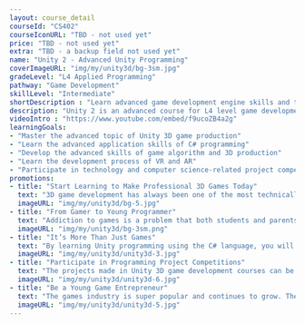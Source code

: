 ```yaml
---
layout: course_detail
courseId: "CS402"
courseIconURL: "TBD - not used yet"
price: "TBD - not used yet"
extra: "TBD - a backup field not used yet"
name: "Unity 2 - Advanced Unity Programming"
coverImageURL: "img/my/unity3d/bg-3sm.jpg"
gradeLevel: "L4 Applied Programming"
pathway: "Game Development"
skillLevel: "Intermediate"
shortDescription : "Learn advanced game development engine skills and the knowledge to produce professional game projects."
description: "Unity 2 is an advanced course for L4 level game development topics. Based on the student's mastery of Unity 1, the course begins to focus more on the C# coding in game development, further allowing students to master the design and implementation of game algorithms, train students' ability to develop game animations independently, and prepare more in-depth game project works for professional games."
videoIntro : "https://www.youtube.com/embed/f9ucoZB4a2g"
learningGoals:
- "Master the advanced topic of Unity 3D game production"
- "Learn the advanced application skills of C# programming"
- "Develop the advanced skills of game algorithm and 3D production"
- "Learn the development process of VR and AR"
- "Participate in technology and computer science-related project competitions"
promotions:
- title: "Start Learning to Make Professional 3D Games Today"
  text: "3D game development has always been one of the most technically challenging areas of computer programming, but the powerful platform of Unity3D makes this area no longer inaccessible. Even without any programming background, you can learn to make professional 3D games rapidly."
  imageURL: "img/my/unity3d/bg-5.jpg"
- title: "From Gamer to Young Programmer"
  text: "Addiction to games is a problem that both students and parents have to face, but this interest in games can be better served towards creativity and innovation. Creating games through programming is the best way to motivate students' interest in learning computer programming."
  imageURL: "img/my/unity3d/bg-3sm.png"
- title: "It’s More Than Just Games"
  text: "By learning Unity programming using the C# language, you will learn to master a challenging programming language that is used throughout the industry. By learning Unity, you are already immersing yourself with valuable work experience."
  imageURL: "img/my/unity3d/unity3d-3.jpg"
- title: "Participate in Programming Project Competitions"
  text: "The projects made in Unity 3D game development courses can be great submissions for programming project competitions. Get creative! Get involved in solving life's problems, do experiments, publish projects, and build a foundation for college applications."
  imageURL: "img/my/unity3d/unity3d-6.jpg"
- title: "Be a Young Game Entrepreneur"
  text: "The games industry is super popular and continues to grow. The younger generation always sets the bar higher in the industry and innovates when it comes to games and design. By learning Unity, you will be part of this movement."
  imageURL: "img/my/unity3d/unity3d-5.jpg"
---
```

